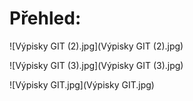 # Přehled:

![Výpisky GIT (2).jpg](Výpisky GIT (2).jpg)

![Výpisky GIT (3).jpg](Výpisky GIT (3).jpg)

![Výpisky GIT.jpg](Výpisky GIT.jpg)




